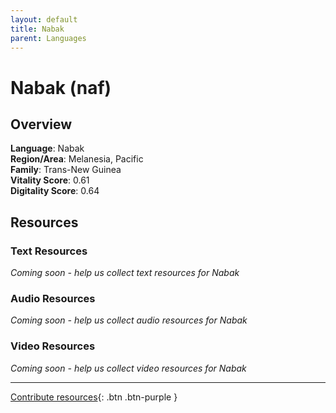 ```yaml
---
layout: default
title: Nabak
parent: Languages
---
```


# Nabak (naf)

## Overview

**Language**: Nabak  
**Region/Area**: Melanesia, Pacific  
**Family**: Trans-New Guinea  
**Vitality Score**: 0.61  
**Digitality Score**: 0.64  

## Resources

### Text Resources
*Coming soon - help us collect text resources for Nabak*

### Audio Resources
*Coming soon - help us collect audio resources for Nabak*

### Video Resources
*Coming soon - help us collect video resources for Nabak*

---

[Contribute resources](https://fairtrain.github.io/){: .btn .btn-purple }
